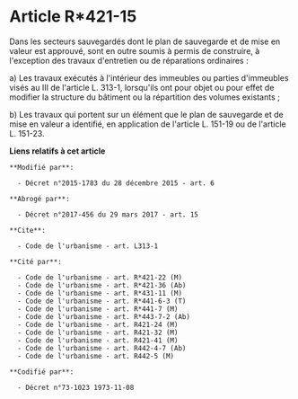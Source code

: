 # Article R*421-15

Dans les secteurs sauvegardés dont le plan de sauvegarde et de mise en valeur est approuvé, sont en outre soumis à permis de
construire, à l'exception des travaux d'entretien ou de réparations ordinaires : 

a) Les travaux exécutés à l'intérieur des immeubles ou parties d'immeubles visés au III de l'article L. 313-1, lorsqu'ils ont
pour objet ou pour effet de modifier la structure du bâtiment ou la répartition des volumes existants ; 

b) Les travaux qui portent sur un élément que le plan de sauvegarde et de mise en valeur a identifié, en application de
l'article L. 151-19 ou de l'article L. 151-23.

**Liens relatifs à cet article**

	**Modifié par**:

	  - Décret n°2015-1783 du 28 décembre 2015 - art. 6

	**Abrogé par**:

	  - Décret n°2017-456 du 29 mars 2017 - art. 15

	**Cite**:

	  - Code de l'urbanisme - art. L313-1

	**Cité par**:

	  - Code de l'urbanisme - art. R*421-22 (M)
	  - Code de l'urbanisme - art. R*421-36 (Ab)
	  - Code de l'urbanisme - art. R*431-11 (M)
	  - Code de l'urbanisme - art. R*441-6-3 (T)
	  - Code de l'urbanisme - art. R*441-7 (M)
	  - Code de l'urbanisme - art. R*443-7-2 (Ab)
	  - Code de l'urbanisme - art. R421-24 (M)
	  - Code de l'urbanisme - art. R421-32 (M)
	  - Code de l'urbanisme - art. R421-41 (M)
	  - Code de l'urbanisme - art. R442-4-7 (Ab)
	  - Code de l'urbanisme - art. R442-5 (M)

	**Codifié par**:

	  - Décret n°73-1023 1973-11-08
